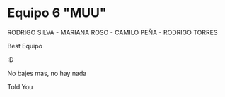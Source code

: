 # Equipo 6 "MUU"
RODRIGO SILVA - MARIANA ROSO - CAMILO PEÑA - RODRIGO TORRES

Best Equipo





















































































:D





























No bajes mas, no hay nada






















































Told You
